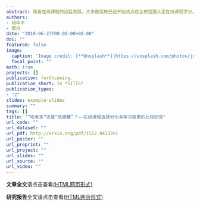 ```yaml
---
abstract: 随着在线课程的迅猛发展，大多数高校已经开始试点在全校范围认定在线课程学分。其中，对于通识类在线课程模块的开设和学分认定，大部分高校率先做出实质性的试点、推广和大规模应用。这主要得益于教育主管部门、高校、市场各方的政策激励和推动，以及通识类课程天然具有受众广、普适性等内在优势。根据师资、经费情况的不同，这些在线通识课程的开设主要通过高校自建或者第三方采购两种方式引入教学使用，而且在线通识课程往往是与传统通识课程并行开课。把在线课程学习与学分挂钩，学生将面临新的决策条件和学习环境。一方面课程供给形式的自由度增大，学生自主学习的决策性更强，选课和学习热情会更高。另一方面，在线课程大多采用单一机器评价，学生学习过程难以监管，在上课、测试、考核过程中容易出现虚假操作、抄袭、舞弊等现象，课程结业成绩测定容易，但学习效果评估较难。此外，各类在线平台上课程水平参差不齐，还存在学科间课程标准不统一、学习辟垒差异较大等问题，再加上高校相关配套政策不连续和操作程序尚未完善，容易引发学生的选课困惑和投机行为。因此，传统课程和在线课程学习条件和学习行为存在较大差异情形下，学生的课程学习效果（如课程考试成绩、课程通过率等）是否可能也会有明显的不同？进一步地，假定学生可以自由选择课程形式，并且都可以获得同等地位的学分认定，课程形式（在线课程或传统课程）选择本身对两类课程的学习效果会带来多大的影响？不考虑课程学习行为（如注册时滞、登陆次数、访问资源次数、视频观看密度和时长、论坛互动数、提交作业数等）时，该如何识别学生背景性因素（包括高考分数、入学年龄、生源地、文理科类别、民族、性别等）对课程形式选择和学习效果产生的额外影响？基于以上考虑，本文将利用学生平台数据库记录数据，分析学生选择两类课程形式的倾向得分，并对学生群体样本进行匹配，从学生背景性因素视角综合对比在线课程选择的分化与学习效果差异。
authors:
- 胡华平
- 周丹
date: "2019-06-27T00:00:00+08:00"
doi: ""
featured: false
image:
  caption: 'Image credit: [**Unsplash**](https://unsplash.com/photos/jdD8gXaTZsc)'
  focal_point: ""
math: true
projects: []
publication: forthcoming.
publication_short: In *SITIS*
publication_types:
- "2"
slides: example-slides
summary: ""
tags: []
title: "“吃老本”还是“吃螃蟹”？——在线课程选择分化与学习效果的比较研究"
url_code: ""
url_dataset: ""
url_pdf: http://arxiv.org/pdf/1512.04133v1
url_poster: ""
url_preprint: ""
url_project: ""
url_slides: ""
url_source: ""
url_video: ""
---
```



**文章全文**请点击查看[(HTML网页形式)](/research-education/article-01-CSPS-score-model.html)

**研究报告**全文请点击查看[(HTML网页形式)](/research-education/report-01-CSPS-score-model.html)